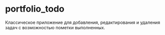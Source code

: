 # portfolio_todo
Классическое приложение для добавления, редактирования и удаления задач с возможностью пометки выполненных.
